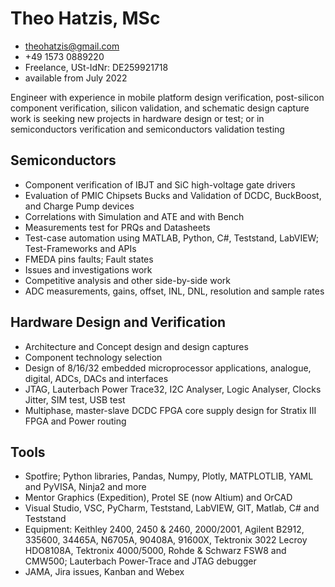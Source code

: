 
# Theo Hatzis, MSc
* theohatzis@gmail.com
* +49 1573 0889220
* Freelance, USt-IdNr: DE259921718
* available from July 2022

Engineer with experience in mobile platform design verification, post-silicon component verification, silicon validation, and schematic design capture work is seeking new projects in hardware design or test; or in semiconductors verification and semiconductors validation testing


## Semiconductors
- Component verification of IBJT and SiC high-voltage gate drivers
- Evaluation of PMIC Chipsets Bucks and Validation of DCDC, BuckBoost, and Charge Pump devices
- Correlations with Simulation and ATE and with Bench
- Measurements test for PRQs and Datasheets
- Test-case automation using MATLAB, Python, C#, Teststand, LabVIEW; Test-Frameworks and APIs
- FMEDA pins faults; Fault states
- Issues and investigations work
- Competitive analysis and other side-by-side work
- ADC measurements, gains, offset, INL, DNL, resolution and sample rates

## Hardware Design and Verification
- Architecture and Concept design and design captures
- Component technology selection
- Design of 8/16/32 embedded microprocessor applications, analogue, digital, ADCs, DACs and interfaces
- JTAG, Lauterbach Power Trace32, I2C Analyser, Logic Analyser, Clocks Jitter, SIM test, USB test
- Multiphase, master-slave DCDC FPGA core supply design for Stratix III FPGA and Power routing

## Tools
- Spotfire; Python libraries, Pandas, Numpy, Plotly, MATPLOTLIB, YAML and PyVISA, Ninja2 and more
- Mentor Graphics (Expedition), Protel SE (now Altium) and OrCAD
- Visual Studio, VSC, PyCharm, Teststand, LabVIEW, GIT, Matlab, C# and Teststand
- Equipment: Keithley 2400, 2450 & 2460, 2000/2001, Agilent B2912, 335600, 34465A, N6705A, 90408A, 91600X, Tektronix 3022 Lecroy HDO8108A, Tektronix 4000/5000, Rohde & Schwarz FSW8 and CMW500; Lauterbach Power-Trace and JTAG debugger
- JAMA, Jira issues, Kanban and Webex

